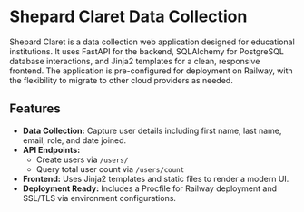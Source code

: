 # Shepard Claret Data Collection

Shepard Claret is a data collection web application designed for educational institutions. It uses FastAPI for the backend, SQLAlchemy for PostgreSQL database interactions, and Jinja2 templates for a clean, responsive frontend. The application is pre-configured for deployment on Railway, with the flexibility to migrate to other cloud providers as needed.

## Features

- **Data Collection:** Capture user details including first name, last name, email, role, and date joined.
- **API Endpoints:** 
  - Create users via `/users/`
  - Query total user count via `/users/count`
- **Frontend:** Uses Jinja2 templates and static files to render a modern UI.
- **Deployment Ready:** Includes a Procfile for Railway deployment and SSL/TLS via environment configurations.


